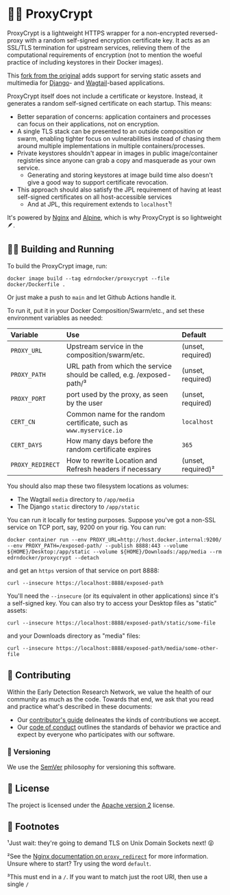 # 🕵️‍♀️ ProxyCrypt

ProxyCrypt is a lightweight HTTPS wrapper for a non-encrypted reversed-proxy with a random self-signed encryption certificate key. It acts as an SSL/TLS termination for upstream services, relieving them of the computational requirements of encryption (not to mention the woeful practice of including keystores in their Docker images).

This [fork from the original](https://github.com/NASA-PDS/proxycrypt) adds support for serving static assets and multimedia for [Django](https://www.djangoproject.com)- and [Wagtail](https://wagtail.org)-based applications.

ProxyCrypt itself does not include a certificate or keystore. Instead, it generates a random self-signed certificate on each startup. This means:

-   Better separation of concerns: application containers and processes can focus on their applications, not on encryption.
-   A single TLS stack can be presented to an outside composition or swarm, enabling tighter focus on vulnerabilities instead of chasing them around multiple implementations in multiple containers/processes.
-   Private keystores shouldn't appear in images in public image/container registries since anyone can grab a copy and masquerade as your own service.
    -   Generating and storing keystores at image build time also doesn't give a good way to support certificate revocation.
-   This approach should also satisfy the JPL requirement of having at least self-signed certificates on all host-accessible services
    -   And at JPL, this requirement extends to `localhost`¹!

It's powered by [Nginx](https://nginx.org/) and [Alpine](https://www.alpinelinux.org/), which is why ProxyCrypt is so lightweight 🪶.


## 🏃‍♀️ Building and Running

To build the ProxyCrypt image, run:

    docker image build --tag edrndocker/proxycrypt --file docker/Dockerfile .

Or just make a push to `main` and let Github Actions handle it.

To run it, put it in your Docker Composition/Swarm/etc., and set these environment variables as needed:

| Variable         | Use                                                                     | Default            |
|:-----------------|:------------------------------------------------------------------------|:-------------------|
| `PROXY_URL`      | Upstream service in the composition/swarm/etc.                          | (unset, required)  |
| `PROXY_PATH`     | URL path from which the service should be called, e.g. /exposed-path/³  | (unset, required)  |
| `PROXY_PORT`     | port used by the proxy, as seen by the user                             | (unset, required)  |
| `CERT_CN`        | Common name for the random certificate, such as `www.myservice.io`      | `localhost`        |
| `CERT_DAYS`      | How many days before the random certificate expires                     | `365`              |
| `PROXY_REDIRECT` | How to rewrite Location and Refresh headers if necessary                | (unset, required)² |

You should also map these two filesystem locations as volumes:

-   The Wagtail `media` directory to `/app/media`
-   The Django `static` directory to `/app/static`

You can run it locally for testing purposes. Suppose you've got a non-SSL service on TCP port, say, 9200 on your rig. You can run:

    docker container run --env PROXY_URL=http://host.docker.internal:9200/ --env PROXY_PATH=/exposed-path/ --publish 8888:443 --volume ${HOME}/Desktop:/app/static --volume ${HOME}/Downloads:/app/media --rm edrndocker/proxycrypt --detach

and get an `https` version of that service on port 8888:

    curl --insecure https://localhost:8888/exposed-path

You'll need the `--insecure` (or its equivalent in other applications) since it's a self-signed key. You can also try to access your Desktop files as "static" assets:

    curl --insecure https://localhost:8888/exposed-path/static/some-file

and your Downloads directory as "media" files:

    curl --insecure https://localhost:8888/exposed-path/media/some-other-file


## 👥 Contributing

Within the Early Detection Research Network, we value the health of our community as much as the code. Towards that end, we ask that you read and practice what's described in these documents:

-   Our [contributor's guide](https://github.com/EDRN/.github/blob/main/CONTRIBUTING.md) delineates the kinds of contributions we accept.
-   Our [code of conduct](https://github.com/EDRN/.github/blob/main/CODE_OF_CONDUCT.md) outlines the standards of behavior we practice and expect by everyone who participates with our software.


### 🔢 Versioning

We use the [SemVer](https://semver.org/) philosophy for versioning this software.


## 📃 License

The project is licensed under the [Apache version 2](LICENSE.md) license.


## 👣 Footnotes

¹Just wait: they're going to demand TLS on Unix Domain Sockets next! 😝

²See the [Nginx documentation on `proxy_redirect`](https://nginx.org/en/docs/http/ngx_http_proxy_module.html#proxy_redirect) for more information. Unsure where to start? Try using the word `default`.

³This must end in a `/`. If you want to match just the root URI, then use a single `/`
